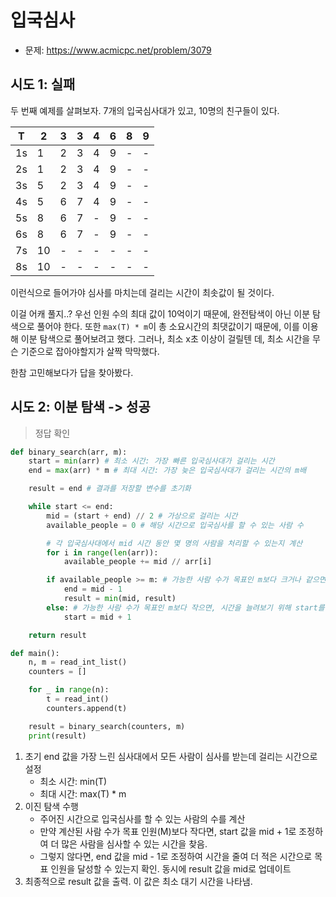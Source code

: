# 입국심사

- 문제: https://www.acmicpc.net/problem/3079

## 시도 1: 실패

두 번째 예제를 살펴보자.
7개의 입국심사대가 있고, 10명의 친구들이 있다.

| T   | 2   | 3   | 3   | 4   | 6   | 8   | 9   |
| --- | --- | --- | --- | --- | --- | --- | --- |
| 1s  | 1   | 2   | 3   | 4   | 9   | -   | -   |
| 2s  | 1   | 2   | 3   | 4   | 9   | -   | -   |
| 3s  | 5   | 2   | 3   | 4   | 9   | -   | -   |
| 4s  | 5   | 6   | 7   | 4   | 9   | -   | -   |
| 5s  | 8   | 6   | 7   | -   | 9   | -   | -   |
| 6s  | 8   | 6   | 7   | -   | 9   | -   | -   |
| 7s  | 10  | -   | -   | -   | -   | -   | -   |
| 8s  | 10  | -   | -   | -   | -   | -   | -   |

이런식으로 들어가야 심사를 마치는데 걸리는 시간이 최솟값이 될 것이다.

이걸 어캐 풀지..? 우선 인원 수의 최대 값이 10억이기 때문에, 완전탐색이 아닌 이분 탐색으로 풀어야 한다.
또한 `max(T) * m`이 총 소요시간의 최댓값이기 때문에, 이를 이용해 이분 탐색으로 풀어보려고 했다.
그러나, 최소 x초 이상이 걸릴텐 데, 최소 시간을 무슨 기준으로 잡아야할지가 살짝 막막했다.

한참 고민해보다가 답을 찾아봤다.

## 시도 2: 이분 탐색 -> 성공

> 정답 확인

```py
def binary_search(arr, m):
    start = min(arr) # 최소 시간: 가장 빠른 입국심사대가 걸리는 시간
    end = max(arr) * m # 최대 시간: 가장 늦은 입국심사대가 걸리는 시간의 m배

    result = end # 결과를 저장할 변수를 초기화

    while start <= end:
        mid = (start + end) // 2 # 가상으로 걸리는 시간
        available_people = 0 # 해당 시간으로 입국심사를 할 수 있는 사람 수

        # 각 입국심사대에서 mid 시간 동안 몇 명의 사람을 처리할 수 있는지 계산
        for i in range(len(arr)):
            available_people += mid // arr[i]

        if available_people >= m: # 가능한 사람 수가 목표인 m보다 크거나 같으면, 시간을 줄여보기 위해 end를 줄임.
            end = mid - 1
            result = min(mid, result)
        else: # 가능한 사람 수가 목표인 m보다 작으면, 시간을 늘려보기 위해 start를 늘림
            start = mid + 1

    return result

def main():
    n, m = read_int_list()
    counters = []

    for _ in range(n):
        t = read_int()
        counters.append(t)

    result = binary_search(counters, m)
    print(result)
```

1. 초기 end 값을 가장 느린 심사대에서 모든 사람이 심사를 받는데 걸리는 시간으로 설정
   - 최소 시간: min(T)
   - 최대 시간: max(T) \* m
2. 이진 탐색 수행
   - 주어진 시간으로 입국심사를 할 수 있는 사람의 수를 계산
   - 만약 계산된 사람 수가 목표 인원(M)보다 작다면, start 값을 mid + 1로 조정하여 더 많은 사람을 심사할 수 있는 시간을 찾음.
   - 그렇지 않다면, end 값을 mid - 1로 조정하여 시간을 줄여 더 적은 시간으로 목표 인원을 달성할 수 있는지 확인. 동시에 result 값을 mid로 업데이트
3. 최종적으로 result 값을 출력. 이 값은 최소 대기 시간을 나타냄.
